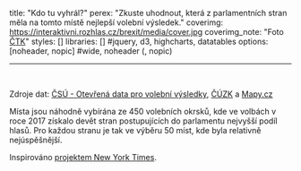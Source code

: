 title: "Kdo tu vyhrál?"
perex: "Zkuste uhodnout, která z parlamentních stran měla na tomto místě nejlepší volební výsledek."
coverimg: https://interaktivni.rozhlas.cz/brexit/media/cover.jpg
coverimg_note: "Foto <a href='https://ctk.cz'>ČTK</a>"
styles: []
libraries: [] #jquery, d3, highcharts, datatables
options: [noheader, nopic] #wide, noheader (, nopic)

---

<wide>
<div id="app"></div>
</wide>
<br>

Zdroje dat: [ČSÚ - Otevřená data pro volební výsledky](https://volby.cz/opendata/opendata.htm), [ČÚZK](https://vdp.cuzk.cz/) a [Mapy.cz](https://api.mapy.cz/)

Místa jsou náhodně vybírána ze 450 volebních okrsků, kde ve volbách v roce 2017 získalo devět stran postupujících do parlamentu nejvyšší podíl hlasů. Pro každou stranu je tak ve výběru 50 míst, kde byla relativně nejúspěšnější.

Inspirováno [projektem New York Times](https://www.nytimes.com/interactive/2021/upshot/trump-biden-geography-quiz.html).
